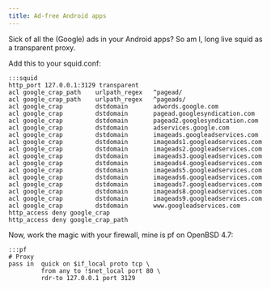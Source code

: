 ```yaml
---
title: Ad-free Android apps
---
```

Sick of all the (Google) ads in your Android apps? So am I, long live squid as
a transparent proxy.

Add this to your squid.conf:

    :::squid
    http_port 127.0.0.1:3129 transparent
    acl google_crap_path    urlpath_regex   ^pagead/
    acl google_crap_path    urlpath_regex   ^pageads/
    acl google_crap         dstdomain       adwords.google.com
    acl google_crap         dstdomain       pagead.googlesyndication.com
    acl google_crap         dstdomain       pagead2.googlesyndication.com
    acl google_crap         dstdomain       adservices.google.com
    acl google_crap         dstdomain       imageads.googleadservices.com
    acl google_crap         dstdomain       imageads1.googleadservices.com
    acl google_crap         dstdomain       imageads2.googleadservices.com
    acl google_crap         dstdomain       imageads3.googleadservices.com
    acl google_crap         dstdomain       imageads4.googleadservices.com
    acl google_crap         dstdomain       imageads5.googleadservices.com
    acl google_crap         dstdomain       imageads6.googleadservices.com
    acl google_crap         dstdomain       imageads7.googleadservices.com
    acl google_crap         dstdomain       imageads8.googleadservices.com
    acl google_crap         dstdomain       imageads9.googleadservices.com
    acl google_crap         dstdomain       www.googleadservices.com
    http_access deny google_crap
    http_access deny google_crap_path

Now, work the magic with your firewall, mine is pf on OpenBSD 4.7:

    :::pf
    # Proxy
    pass in  quick on $if_local proto tcp \
             from any to !$net_local port 80 \
             rdr-to 127.0.0.1 port 3129
